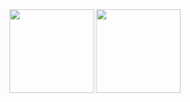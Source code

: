 <img height="150px" src="https://github-readme-stats-komura-c.vercel.app/api?username=komura-c&show_icons=true&hide=stars&ver=1" />
<img height="150px" src="https://github-readme-stats-komura-c.vercel.app/api/top-langs/?username=komura-c&layout=compact&ver=1" />
